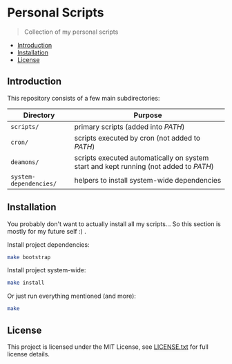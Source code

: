 # Personal Scripts

> Collection of my personal scripts

<!-- toc -->

- [Introduction](#introduction)
- [Installation](#installation)
- [License](#license)

<!-- tocstop -->

## Introduction

This repository consists of a few main subdirectories:

| Directory              | Purpose                                                                               |
| ---------------------- | ------------------------------------------------------------------------------------- |
| `scripts/`             | primary scripts (added into _PATH_)                                                   |
| `cron/`                | scripts executed by cron (not added to _PATH_)                                        |
| `deamons/`             | scripts executed automatically on system start and kept running (not added to _PATH_) |
| `system-dependencies/` | helpers to install system-wide dependencies                                           |

## Installation

You probably don't want to actually install all my scripts...
So this section is mostly for my future self :\) .

Install project dependencies:

```bash
make bootstrap
```

Install project system-wide:

```bash
make install
```

Or just run everything mentioned (and more):

```bash
make
```

## License

This project is licensed under the MIT License, see
[LICENSE.txt](LICENSE.txt) for full license details.
